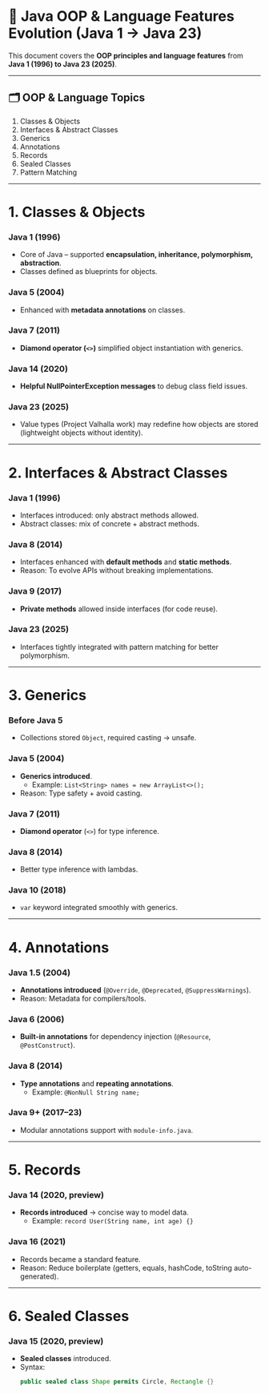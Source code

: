 # 📘 Java OOP & Language Features Evolution (Java 1 → Java 23)

This document covers the **OOP principles and language features** from **Java 1 (1996) to Java 23 (2025)**.

---

## 🗂 OOP & Language Topics
1. Classes & Objects
2. Interfaces & Abstract Classes
3. Generics
4. Annotations
5. Records
6. Sealed Classes
7. Pattern Matching

---

# 1. Classes & Objects

### Java 1 (1996)
- Core of Java – supported **encapsulation, inheritance, polymorphism, abstraction**.
- Classes defined as blueprints for objects.

### Java 5 (2004)
- Enhanced with **metadata annotations** on classes.

### Java 7 (2011)
- **Diamond operator (`<>`)** simplified object instantiation with generics.

### Java 14 (2020)
- **Helpful NullPointerException messages** to debug class field issues.

### Java 23 (2025)
- Value types (Project Valhalla work) may redefine how objects are stored (lightweight objects without identity).

---

# 2. Interfaces & Abstract Classes

### Java 1 (1996)
- Interfaces introduced: only abstract methods allowed.
- Abstract classes: mix of concrete + abstract methods.

### Java 8 (2014)
- Interfaces enhanced with **default methods** and **static methods**.
- Reason: To evolve APIs without breaking implementations.

### Java 9 (2017)
- **Private methods** allowed inside interfaces (for code reuse).

### Java 23 (2025)
- Interfaces tightly integrated with pattern matching for better polymorphism.

---

# 3. Generics

### Before Java 5
- Collections stored `Object`, required casting → unsafe.

### Java 5 (2004)
- **Generics introduced**.
    - Example: `List<String> names = new ArrayList<>();`
- Reason: Type safety + avoid casting.

### Java 7 (2011)
- **Diamond operator** (`<>`) for type inference.

### Java 8 (2014)
- Better type inference with lambdas.

### Java 10 (2018)
- `var` keyword integrated smoothly with generics.

---

# 4. Annotations

### Java 1.5 (2004)
- **Annotations introduced** (`@Override`, `@Deprecated`, `@SuppressWarnings`).
- Reason: Metadata for compilers/tools.

### Java 6 (2006)
- **Built-in annotations** for dependency injection (`@Resource`, `@PostConstruct`).

### Java 8 (2014)
- **Type annotations** and **repeating annotations**.
    - Example: `@NonNull String name;`

### Java 9+ (2017–23)
- Modular annotations support with `module-info.java`.

---

# 5. Records

### Java 14 (2020, preview)
- **Records introduced** → concise way to model data.
    - Example: `record User(String name, int age) {}`

### Java 16 (2021)
- Records became a standard feature.
- Reason: Reduce boilerplate (getters, equals, hashCode, toString auto-generated).

---

# 6. Sealed Classes

### Java 15 (2020, preview)
- **Sealed classes** introduced.
- Syntax:
  ```java
  public sealed class Shape permits Circle, Rectangle {}

